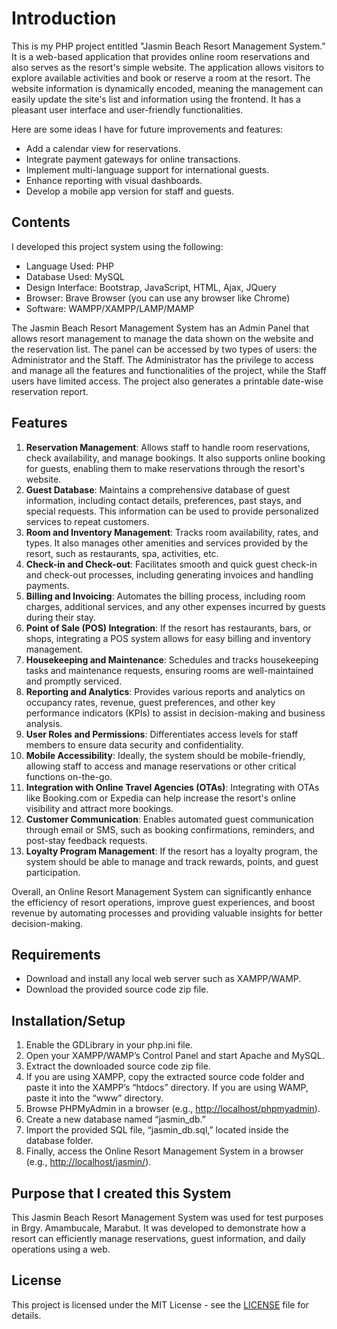# Introduction

This is my PHP project entitled "Jasmin Beach Resort Management System." It is a web-based application that provides online room reservations and also serves as the resort's simple website. The application allows visitors to explore available activities and book or reserve a room at the resort. The website information is dynamically encoded, meaning the management can easily update the site's list and information using the frontend. It has a pleasant user interface and user-friendly functionalities.

Here are some ideas I have for future improvements and features:

- Add a calendar view for reservations.
- Integrate payment gateways for online transactions.
- Implement multi-language support for international guests.
- Enhance reporting with visual dashboards.
- Develop a mobile app version for staff and guests.

## Contents

I developed this project system using the following:

- Language Used: PHP
- Database Used: MySQL
- Design Interface: Bootstrap, JavaScript, HTML, Ajax, JQuery
- Browser: Brave Browser (you can use any browser like Chrome)
- Software: WAMPP/XAMPP/LAMP/MAMP

The Jasmin Beach Resort Management System has an Admin Panel that allows resort management to manage the data shown on the website and the reservation list. The panel can be accessed by two types of users: the Administrator and the Staff. The Administrator has the privilege to access and manage all the features and functionalities of the project, while the Staff users have limited access. The project also generates a printable date-wise reservation report.

## Features

1. **Reservation Management**: Allows staff to handle room reservations, check availability, and manage bookings. It also supports online booking for guests, enabling them to make reservations through the resort's website.
2. **Guest Database**: Maintains a comprehensive database of guest information, including contact details, preferences, past stays, and special requests. This information can be used to provide personalized services to repeat customers.
3. **Room and Inventory Management**: Tracks room availability, rates, and types. It also manages other amenities and services provided by the resort, such as restaurants, spa, activities, etc.
4. **Check-in and Check-out**: Facilitates smooth and quick guest check-in and check-out processes, including generating invoices and handling payments.
5. **Billing and Invoicing**: Automates the billing process, including room charges, additional services, and any other expenses incurred by guests during their stay.
6. **Point of Sale (POS) Integration**: If the resort has restaurants, bars, or shops, integrating a POS system allows for easy billing and inventory management.
7. **Housekeeping and Maintenance**: Schedules and tracks housekeeping tasks and maintenance requests, ensuring rooms are well-maintained and promptly serviced.
8. **Reporting and Analytics**: Provides various reports and analytics on occupancy rates, revenue, guest preferences, and other key performance indicators (KPIs) to assist in decision-making and business analysis.
9. **User Roles and Permissions**: Differentiates access levels for staff members to ensure data security and confidentiality.
10. **Mobile Accessibility**: Ideally, the system should be mobile-friendly, allowing staff to access and manage reservations or other critical functions on-the-go.
11. **Integration with Online Travel Agencies (OTAs)**: Integrating with OTAs like Booking.com or Expedia can help increase the resort's online visibility and attract more bookings.
12. **Customer Communication**: Enables automated guest communication through email or SMS, such as booking confirmations, reminders, and post-stay feedback requests.
13. **Loyalty Program Management**: If the resort has a loyalty program, the system should be able to manage and track rewards, points, and guest participation.

Overall, an Online Resort Management System can significantly enhance the efficiency of resort operations, improve guest experiences, and boost revenue by automating processes and providing valuable insights for better decision-making.

## Requirements

- Download and install any local web server such as XAMPP/WAMP.
- Download the provided source code zip file.

## Installation/Setup

1. Enable the GDLibrary in your php.ini file.
2. Open your XAMPP/WAMP’s Control Panel and start Apache and MySQL.
3. Extract the downloaded source code zip file.
4. If you are using XAMPP, copy the extracted source code folder and paste it into the XAMPP’s “htdocs” directory. If you are using WAMP, paste it into the “www” directory.
5. Browse PHPMyAdmin in a browser (e.g., [http://localhost/phpmyadmin](http://localhost/phpmyadmin)).
6. Create a new database named “jasmin_db.”
7. Import the provided SQL file, “jasmin_db.sql,” located inside the database folder.
8. Finally, access the Online Resort Management System in a browser (e.g., [http://localhost/jasmin/](http://localhost/jasmin/)).

## Purpose that I created this System

This Jasmin Beach Resort Management System was used for test purposes in Brgy. Amambucale, Marabut. It was developed to demonstrate how a resort can efficiently manage reservations, guest information, and daily operations using a web.

## License

This project is licensed under the MIT License - see the [LICENSE]() file for details.